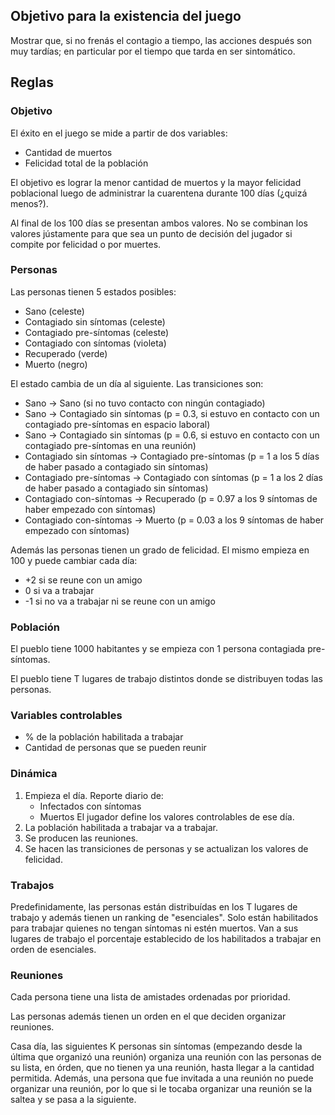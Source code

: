 ## Objetivo para la existencia del juego

Mostrar que, si no frenás el contagio a tiempo, las acciones después son muy
tardías; en particular por el tiempo que tarda en ser sintomático.

## Reglas

### Objetivo

El éxito en el juego se mide a partir de dos variables:

* Cantidad de muertos
* Felicidad total de la población

El objetivo es lograr la menor cantidad de muertos y la mayor felicidad
poblacional luego de administrar la cuarentena durante 100 días (¿quizá
menos?).

Al final de los 100 días se presentan ambos valores. No se combinan los valores
jústamente para que sea un punto de decisión del jugador si compite por
felicidad o por muertes.

### Personas

Las personas tienen 5 estados posibles:

* Sano (celeste)
* Contagiado sin síntomas (celeste)
* Contagiado pre-síntomas (celeste)
* Contagiado con síntomas (violeta)
* Recuperado (verde)
* Muerto (negro)

El estado cambia de un día al siguiente. Las transiciones son:

* Sano -> Sano (si no tuvo contacto con ningún contagiado)
* Sano -> Contagiado sin síntomas 
    (p = 0.3, si estuvo en contacto con un contagiado pre-síntomas en espacio laboral)
* Sano -> Contagiado sin síntomas 
    (p = 0.6, si estuvo en contacto con un contagiado pre-síntomas en una reunión)
* Contagiado sin síntomas -> Contagiado pre-síntomas
    (p = 1 a los 5 días de haber pasado a contagiado sin síntomas)
* Contagiado pre-síntomas -> Contagiado con síntomas
    (p = 1 a los 2 días de haber pasado a contagiado sin síntomas)
* Contagiado con-síntomas -> Recuperado
    (p = 0.97 a los 9 síntomas de haber empezado con síntomas)
* Contagiado con-síntomas -> Muerto 
    (p = 0.03 a los 9 síntomas de haber empezado con síntomas)


Además las personas tienen un grado de felicidad. El mismo empieza en 100 y
puede cambiar cada día:

* +2 si se reune con un amigo
* 0 si va a trabajar
* -1 si no va a trabajar ni se reune con un amigo


### Población

El pueblo tiene 1000 habitantes y se empieza con 1 persona contagiada
pre-síntomas.

El pueblo tiene T lugares de trabajo distintos donde se distribuyen todas las
personas. 

### Variables controlables

* % de la población habilitada a trabajar
* Cantidad de personas que se pueden reunir

### Dinámica

1. Empieza el día. Reporte diario de:
    * Infectados con síntomas 
    * Muertos
   El jugador define los valores controlables de ese día.
2. La población habilitada a trabajar va a trabajar. 
3. Se producen las reuniones.
4. Se hacen las transiciones de personas y se actualizan los valores de
   felicidad.

### Trabajos

Predefinidamente, las personas están distribuídas en los T lugares de trabajo y
además tienen un ranking de "esenciales". Solo están habilitados para trabajar
quienes no tengan síntomas ni estén muertos. Van a sus lugares de trabajo el
porcentaje establecido de los habilitados a trabajar en orden de esenciales.

### Reuniones

Cada persona tiene una lista de amistades ordenadas por prioridad.

Las personas además tienen un orden en el que deciden organizar reuniones.

Casa día, las siguientes K personas sin síntomas (empezando desde la última que
organizó una reunión) organiza una reunión con las personas de su lista, en
órden, que no tienen ya una reunión, hasta llegar a la cantidad permitida.
Además, una persona que fue invitada a una reunión no puede organizar una
reunión, por lo que si le tocaba organizar una reunión se la saltea y se pasa a
la siguiente.
